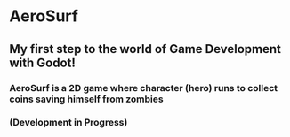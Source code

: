 # AeroSurf
## My first step to the world of Game Development with Godot!
### AeroSurf is a 2D game where character (hero) runs to collect coins saving himself from zombies
### (Development in Progress)

